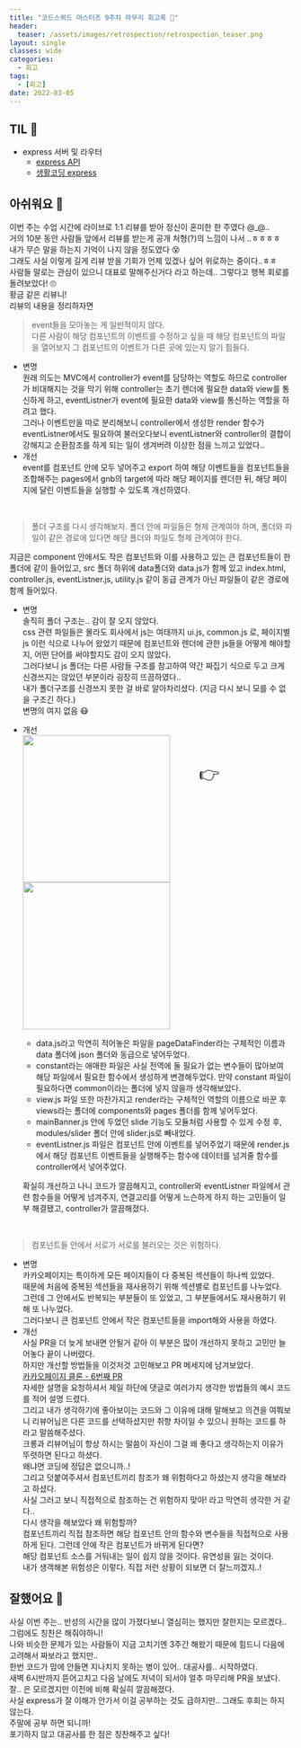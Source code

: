 ```yaml
---
title: "코드스쿼드 마스터즈 9주차 마무리 회고록 🙂"
header:
  teaser: /assets/images/retrospection/retrospection_teaser.png
layout: single
classes: wide
categories:
  - 회고
tags:
  - [회고]
date: 2022-03-05
---
```


## TIL 🧐

- express 서버 및 라우터
  - [express API](https://expressjs.com/)
  - [생활코딩 express](https://opentutorials.org/course/3370)

## 아쉬워요 🙁

이번 주는 수업 시간에 라이브로 1:1 리뷰를 받아 정신이 혼미한 한 주였다 @_@..  
거의 10분 동안 사람들 앞에서 리뷰를 받는게 공개 처형(?)의 느낌이 나서 ..ㅎㅎㅎㅎ  
내가 무슨 말을 하는지 기억이 나지 않을 정도였다 😵  
그래도 사실 이렇게 길게 리뷰 받을 기회가 언제 있겠나 싶어 위로하는 중이다..ㅎㅎ  
사람들 말로는 관심이 있으니 대표로 말해주신거다 라고 하는데.. 그렇다고 행복 회로를 돌려보았다! 🙄  
황금 같은 리뷰니!  
리뷰의 내용을 정리하자면

> event들을 모아놓는 게 일반적이지 않다.  
> 다른 사람이 해당 컴포넌트의 이벤트를 수정하고 싶을 때 해당 컴포넌트의 파일을 열어보지 그 컴포넌트의 이벤트가 다른 곳에 있는지 알기 힘들다.

- 변명  
  원래 의도는 MVC에서 controller가 event를 담당하는 역할도 하므로 controller가 비대해지는 것을 막기 위해 controller는 초기 렌더에 필요한 data와 view를 통신하게 하고, eventListner가 event에 필요한 data와 view를 통신하는 역할을 하려고 했다.  
  그러나 이벤트만을 따로 분리해보니 controller에서 생성한 render 함수가 eventListner에서도 필요하여 불러오다보니 eventListner와 controller의 결합이 강해지고 순환참조를 하게 되는 일이 생겨버려 이상한 점을 느끼고 있었다..
- 개선  
   event를 컴포넌트 안에 모두 넣어주고 export 하여 해당 이벤트들을 컴포넌트들을 조합해주는 pages에서 gnb의 target에 따라 해당 페이지를 렌더한 뒤, 해당 페이지에 달린 이벤트들을 실행할 수 있도록 개선하였다.

<br>

> 폴더 구조를 다시 생각해보자. 폴더 안에 파일들은 형제 관계여야 하며, 폴더와 파일이 같은 경로에 있다면 해당 폴더와 파일도 형제 관계여야 한다.

지금은 component 안에서도 작은 컴포넌트와 이를 사용하고 있는 큰 컴포넌트들이 한 폴더에 같이 들어있고, src 폴더 하위에 data폴더와 data.js가 함께 있고 index.html, controller.js, eventListner.js, utility.js 같이 동급 관계가 아닌 파일들이 같은 경로에 함께 들어있다.

- 변명  
  솔직히 폴더 구조는.. 감이 잘 오지 않았다.  
  css 관련 파일들은 몰라도 회사에서 js는 여태까지 ui.js, common.js 로, 페이지별 js 이런 식으로 나누어 왔었기 때문에 컴포넌트와 렌더에 관한 js들을 어떻게 해야할지, 어떤 단어를 써야할지도 감이 오지 않았다.  
  그러다보니 js 폴더는 다른 사람들 구조를 참고하여 약간 짜집기 식으로 두고 크게 신경쓰지는 않았던 부분이라 굉장히 뜨끔하였다..  
  내가 폴더구조를 신경쓰지 못한 걸 바로 알아차리셨다. (지금 다시 보니 모를 수 없을 구조긴 하다.)  
  변명의 여지 없음 😷
- 개선  
  <img width="262" style="display: inline-block;vertical-align: top;" src="https://user-images.githubusercontent.com/17706346/159178793-5440d985-da97-4d05-81bb-b08df3bf0220.png">
  <span style="display: inline-block;margin: 3rem;font-size: 30px;">👉</span>
  <img width="262" style="display: inline-block;vertical-align: top;" src="https://user-images.githubusercontent.com/17706346/159178878-75e23f22-c994-4953-b84f-df9402adf48c.png">

  - data.js라고 막연히 적어놓은 파일을 pageDataFinder라는 구체적인 이름과 data 폴더에 json 폴더와 동급으로 넣어두었다.
  - constant라는 애매한 파일은 사실 전역에 둘 필요가 없는 변수들이 많아보여 해당 파일에서 필요한 함수에서 생성하게 변경해두었다. 만약 constant 파일이 필요하다면 common이라는 폴더에 넣지 않을까 생각해보았다.
  - view.js 파일 또한 마찬가지고 render라는 구체적인 역할의 이름으로 바꾼 후 views라는 폴더에 components와 pages 폴더를 함께 넣어두었다.
  - mainBanner.js 안에 두었던 slide 기능도 모듈처럼 사용할 수 있게 수정 후, modules/slider 폴더 안에 slider.js로 빼내었다.
  - eventListner.js 파일은 컴포넌트 안에 이벤트를 넣어주었기 때문에 render.js에서 해당 컴포넌트 이벤트들을 실행해주는 함수에 데이터를 넘겨줄 함수를 controller에서 넣어주었다.

  확실히 개선하고 나니 코드가 깔끔해지고, controller와 eventListner 파일에서 관련 함수들을 어떻게 넘겨주지, 연결고리를 어떻게 느슨하게 하지 하는 고민들이 일부 해결됐고, controller가 깔끔해졌다.

<br>

> 컴포넌트들 안에서 서로가 서로를 불러오는 것은 위험하다.

- 변명  
  카카오페이지는 특이하게 모든 페이지들이 다 중복된 섹션들이 하나씩 있었다.  
  때문에 처음에 중복된 섹션들을 재사용하기 위해 섹션별로 컴포넌트를 나누었다.  
  그런데 그 안에서도 반복되는 부분들이 또 있었고, 그 부분들에서도 재사용하기 위해 또 나누었다.  
  그러다보니 큰 컴포넌트 안에서 작은 컴포넌트들을 import해와 사용을 하였다.
- 개선  
  사실 PR을 더 늦게 보내면 안될거 같아 이 부분은 많이 개선하지 못하고 고민만 늘어놓다 끝이 나버렸다.  
  하지만 개선할 방법들을 이것저것 고민해보고 PR 메세지에 남겨보았다.  
  [카카오페이지 클론 - 6번째 PR](https://github.com/codesquad-members-2022/fe-kakaopage/pull/221)  
  자세한 설명을 요청하셔서 제일 하단에 댓글로 여러가지 생각한 방법들의 예시 코드를 적어 설명 드렸다.  
  그리고 내가 생각하기에 좋아보이는 코드와 그 이유에 대해 말해보고 의견을 여쭤보니 리뷰어님은 다른 코드를 선택하셨지만 취향 차이일 수 있으니 원하는 코드를 하라고 말씀해주셨다.  
  크롱과 리뷰어님이 항상 하시는 말씀이 자신이 그걸 왜 좋다고 생각하는지 이유가 뚜렷하면 된다고 하셨다.  
  왜냐면 코딩에 정답은 없으니까..!  
  그리고 덧붙여주셔서 컴포넌트끼리 참조가 왜 위험하다고 하셨는지 생각을 해보라고 하셨다.  
  사실 그러고 보니 직접적으로 참조하는 건 위험하지 맞아! 라고 막연히 생각한 거 같다..  
  다시 생각을 해보았다 왜 위험할까?  
  컴포넌트끼리 직접 참조하면 해당 컴포넌트 안의 함수와 변수들을 직접적으로 사용하게 된다. 그런데 안에 작은 컴포넌트가 바뀌게 된다면?  
  해당 컴포넌트 소스를 거둬내는 일이 쉽지 않을 것이다. 유연성을 잃는 것이다.  
  내가 생객해본 위험성은 이렇다. 직접 저런 상황이 되보면 더 잘느끼겠지..!

## 잘했어요 🙂

사실 이번 주는.. 반성의 시간을 많이 가졌다보니 열심히는 했지만 잘한지는 모르겠다..  
그럼에도 칭찬은 해줘야하니!  
나와 비슷한 문제가 있는 사람들이 지금 고치기엔 3주간 해왔기 때문에 힘드니 다음에 고려해서 짜보라고 했지만..  
한번 코드가 맘에 안들면 지나치지 못하는 병이 있어.. 대공사를.. 시작하였다.  
새벽 6시반까지 뜯어고치고 다음 날에도 저녁이 되서야 얼추 마무리해 PR을 보냈다.  
잘.. 은 모르겠지만 이전에 비해 확실히 깔끔해졌다.  
사실 express가 잘 이해가 안가서 이걸 공부하는 것도 급하지만.. 그래도 후회는 하지 않는다.  
주말에 공부 하면 되니까!  
포기하지 않고 대공사를 한 점은 칭찬해주고 싶다!
